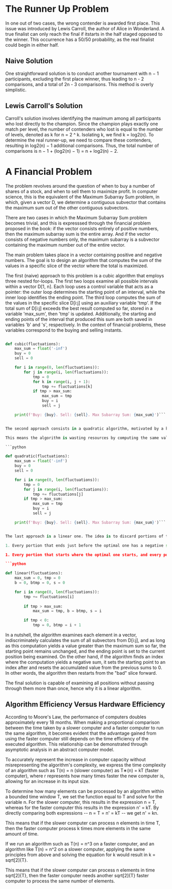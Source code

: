 # The Runner Up Problem

In one out of two cases, the wrong contender is awarded first place. This issue was introduced by Lewis Carroll, the author of Alice in Wonderland. A true finalist can only reach the final if itstarts in the half staged opposed to the winner. This occurrence has a 50/50 probability, as the real finalist could begin in either half.

## Naive Solution

One straightforward solution is to conduct another tournament with n − 1 participants, excluding the first place winner, thus leading to n - 2 comparisons, and a total of 2n - 3 comparisons. This method is overly simplistic.

## Lewis Carroll's Solution

Carroll's solution involves identifying the maximum among all participants who lost directly to the champion. Since the champion plays exactly one match per level, the number of contenders who lost is equal to the number of levels, denoted as k for n = 2 ^ k. Isolating k, we find k = log2(n). To determine the real runner-up, we need to compare these contenders, resulting in log2(n) − 1 additional comparisons. Thus, the total number of comparisons is n − 1 + (log2(n) − 1) = n + log2(n) − 2.

# A Financial Problem

The problem revolves around the question of when to buy a number of shares of a stock, and when to sell them to maximize profit. In computer science, this is the equivalent of the Maximum Subarray Sum problem, in which, given a vector D, we determine a contiguous subvector that contains the maximum sum out of the other contiguous subvectors.

There are two cases in which the Maximum Subarray Sum problem becomes trivial, and this is expresssed through the financial problem proposed in the book: if the vector consists entirely of positive numbers, then the maximum subarray sum is the entire array. And if the vector consists of negative numbers only, the maximum subarray is a subvector containing the maximum number out of the entire vector.

The main problem takes place in a vector containing positive and negative numbers. The goal is to design an algorithm that computes the sum of the values in a specific slice of the vector where the total is maximized.

The first (naive) approach to this problem is a cubic algorithm that employs three nested for-loops. The first two loops examine all possible intervals within a vector D[1, n]. Each loop uses a control variable that acts as a pointer: the outer loop determines the starting point of an interval, while the inner loop identifies the ending point. The third loop computes the sum of the values in the specific slice D[i:j] using an auxiliary variable 'tmp'. If the total sum of D[i:j] exceeds the best result computed so far, stored in a variable 'max_sum', then 'tmp' is updated. Additionally, the starting and ending points of the interval that produced this sum are both saved in variables 'b' and 's', respectively. In the context of financial problems, these variables correspond to the buying and selling instants.

```python

def cubic(fluctuations):
    max_sum = float('-inf')
    buy = 0
    sell = 0

    for i in range(0, len(fluctuations)):
        for j in range(i, len(fluctuations)):
            tmp = 0
            for k in range(i, j + 1):
                tmp += fluctuations[k]
            if tmp > max_sum:
                max_sum = tmp
                buy = i
                sell = j

    print(f'Buy: {buy}. Sell: {sell}. Max Subarray Sum: {max_sum}')```


The second approach consists in a quadratic algorithm, motivated by a key inneficiency of the previous algorithm: if we consider two consecutive iterations of the middle for-loop, we notice that the sums computed by the first and the second iterations differ only by the value D[j + 1] -- the rightmost element in a subarray. 

This means the algorithm is wasting resources by computing the same values from scratch everytime the ending point moves one index forward. To solve this, we move our 'tmp' variable to the outer for-loop, making our algorithm reuse the value currently stored in 'tmp' instead of adding up one by one all over again:

```python

def quadratic(fluctuations):
    max_sum = float('-inf')
    buy = 0
    sell = 0

    for i in range(0, len(fluctuations)):
        tmp = 0
        for j in range(i, len(fluctuations)):
            tmp += fluctuations[j]
        if tmp > max_sum:
            max_sum = tmp
            buy = i
            sell = j

    print(f'Buy: {buy}. Sell: {sell}. Max Subarray Sum: {max_sum}')```


The last approach is a linear one. The idea is to discard portions of the vector that do not contain the maximum sum without examining them. The algorithm that achieves such a goal is based on two key properties found in the optimal slice:

1. Every portion that ends just before the optimal one has a negative sum of its elements. This can be proven by contradiction: if we assume that there is, in fact, a portion D[i: b - 1] of positive sum, we'd have to admit this slice as part of the maximum subarray, as this would yield a larger total.

1. Every portion that starts where the optimal one starts, and every portion that is included in it, has a positive sum of its elements. This also can be proven by contradiction: if we assume that there is, in fact, a portion D[b:j] where b <= j <= s with negative sum, then we'd have to rule it out from the maximum subarray, as doing so would increase its sum.

```python

def linear(fluctuations):
    max_sum = 0, tmp = 0
    b = 0, btmp = 0, s = 0

    for i in range(0, len(fluctuations)):
        tmp += fluctuations[i]
        
        if tmp > max_sum:
            max_sum = tmp, b = btmp, s = i

        if tmp < 0:
            tmp = 0, btmp = i + 1

```

In a nutshell, the algorithm examines each element in a vector, indiscriminately calculates the sum of all subvectors from D[i:j], and as long as this computation yields a value greater than the maximum sum so far, the starting point remains unchanged, and the ending point is set to the current position being examined. On the other hand, if the algorithm finds an index where the computation yields a negative sum, it sets the starting point to an index after and resets the accumulated value from the previous sums to 0. In other words, the algorithm then restarts from the "bad" slice forward. 

The final solution is capable of examining all positions without passing through them more than once, hence why it is a linear algorithm.

## Algorithm Efficiency Versus Hardware Efficiency

According to Moore's Law, the performance of computers doubles approximately every 18 months. When making a proportional comparison between the time taken by a slower computer and a faster computer to run the same algorithm, it becomes evident that the advantage gained from using the faster computer still depends on the time efficiency of the executed algorithm. This relationship can be demonstrated through asymptotic analysis in an abstract computer model.

To accurately represent the increase in computer capacity without misrepresenting the algorithm's complexity, we express the time complexity of an algorithm such as T(n) = n (slower computer) as T∗(n) = kT (faster computer), where r represents how many times faster the new computer is, allowing for an increase in its input size.

To determine how many elements can be processed by an algorithm within a bounded time window T, we set the function equal to T and solve for the variable n. For the slower computer, this results in the expression n = T, whereas for the faster computer this results in the expression n' = kT. By directly comparing both expressions -- n = T = n' = kT -- we get n' = kn.

This means that if the slower computer can process n elements in time T, then the faster computer process k times more elements in the same amount of time.

If we run an algorithm such as T(n) = n^3 on a faster computer, and an algorithm like T(n) = n^2 on a slower computer, applying the same principles from above and solving the equation for k would result in k = sqrt[2]{T}.

This means that if the slower computer can process n elements in time sqrt[2]{T}, then the faster computer needs another sqrt[2]{T} faster computer to process the same number of elements.
